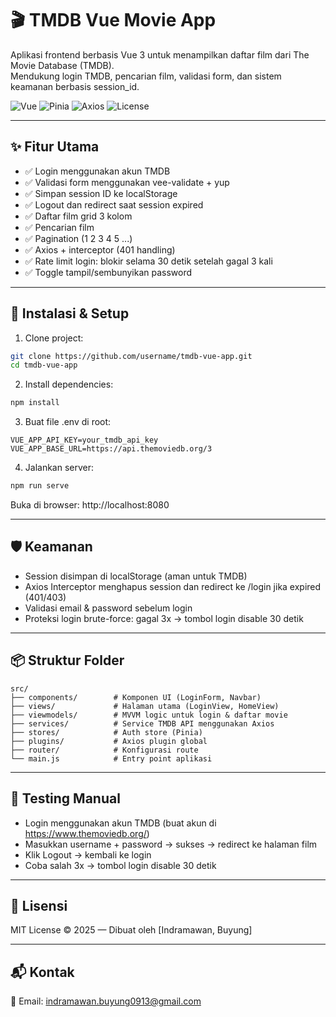 
# 🎬 TMDB Vue Movie App

Aplikasi frontend berbasis Vue 3 untuk menampilkan daftar film dari The Movie Database (TMDB).  
Mendukung login TMDB, pencarian film, validasi form, dan sistem keamanan berbasis session_id.

![Vue](https://img.shields.io/badge/Vue-3.x-brightgreen)
![Pinia](https://img.shields.io/badge/State-Pinia-yellow)
![Axios](https://img.shields.io/badge/HTTP-Axios-blue)
![License](https://img.shields.io/badge/license-MIT-green)

---

## ✨ Fitur Utama

- ✅ Login menggunakan akun TMDB
- ✅ Validasi form menggunakan vee-validate + yup
- ✅ Simpan session ID ke localStorage
- ✅ Logout dan redirect saat session expired
- ✅ Daftar film grid 3 kolom
- ✅ Pencarian film
- ✅ Pagination (1 2 3 4 5 ...)
- ✅ Axios + interceptor (401 handling)
- ✅ Rate limit login: blokir selama 30 detik setelah gagal 3 kali
- ✅ Toggle tampil/sembunyikan password

---

## 🔧 Instalasi & Setup

1. Clone project:

```bash
git clone https://github.com/username/tmdb-vue-app.git
cd tmdb-vue-app
```

2. Install dependencies:

```bash
npm install
```

3. Buat file .env di root:

```env
VUE_APP_API_KEY=your_tmdb_api_key
VUE_APP_BASE_URL=https://api.themoviedb.org/3
```

4. Jalankan server:

```bash
npm run serve
```

Buka di browser: http://localhost:8080

---

## 🛡️ Keamanan

- Session disimpan di localStorage (aman untuk TMDB)
- Axios Interceptor menghapus session dan redirect ke /login jika expired (401/403)
- Validasi email & password sebelum login
- Proteksi login brute-force: gagal 3x → tombol login disable 30 detik

---

## 📦 Struktur Folder

```
src/
├── components/        # Komponen UI (LoginForm, Navbar)
├── views/             # Halaman utama (LoginView, HomeView)
├── viewmodels/        # MVVM logic untuk login & daftar movie
├── services/          # Service TMDB API menggunakan Axios
├── stores/            # Auth store (Pinia)
├── plugins/           # Axios plugin global
├── router/            # Konfigurasi route
└── main.js            # Entry point aplikasi
```

---

## 🧪 Testing Manual

- Login menggunakan akun TMDB (buat akun di https://www.themoviedb.org/)
- Masukkan username + password → sukses → redirect ke halaman film
- Klik Logout → kembali ke login
- Coba salah 3x → tombol login disable 30 detik

---

## 📄 Lisensi

MIT License © 2025 — Dibuat oleh [Indramawan, Buyung]

---

## 📬 Kontak

📧 Email: indramawan.buyung0913@gmail.com